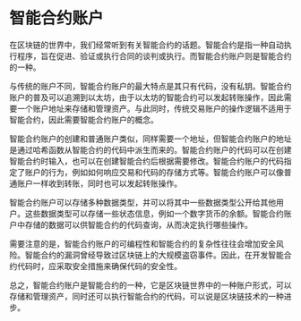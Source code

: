# 智能合约账户

在区块链的世界中，我们经常听到有关智能合约的话题。智能合约是指一种自动执行程序，旨在促进、验证或执行合同的谈判或执行。而智能合约账户则是智能合约的一种。

与传统的账户不同，智能合约账户的最大特点是其只有代码，没有私钥。智能合约账户的普及可以追溯到以太坊，由于以太坊的智能合约可以发起转账操作，因此需要一个账户地址来存储和管理资产。与此同时，传统交易账户的操作逻辑不适用于智能合约，因此需要智能合约账户的概念。

智能合约账户的创建和普通账户类似，同样需要一个地址，但智能合约账户的地址是通过哈希函数从智能合约的代码中派生而来的。智能合约账户的代码可以在创建智能合约时输入，也可以在创建智能合约后根据需要修改。智能合约账户的代码指定了账户的行为，例如如何响应交易和代码的存储方式等。智能合约账户可以像普通账户一样收到转账，同时也可以发起转账操作。

智能合约账户可以存储多种数据类型，并可以将其中一些数据类型公开给其他用户。这些数据类型可以存储一些状态信息，例如一个数字货币的余额。智能合约账户中存储的数据可以供智能合约的代码查询，从而决定执行哪些操作。

需要注意的是，智能合约账户的可编程性和智能合约的复杂性往往会增加安全风险。智能合约的漏洞曾经导致过区块链上的大规模盗窃事件。因此，在开发智能合约代码时，应采取安全措施来确保代码的安全性。

总之，智能合约账户是智能合约的一种，它是区块链世界中的一种账户形式，可以存储和管理资产，同时还可以执行智能合约的代码，可以说是区块链技术的一种进步。
